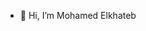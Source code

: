 - 👋 Hi, I’m Mohamed Elkhateb


<!---
MOElkateb9/MOElkateb9 is a ✨ special ✨ repository because its `README.md` (this file) appears on your GitHub profile.
You can click the Preview link to take a look at your changes.
--->
